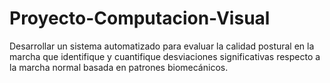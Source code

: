 # Proyecto-Computacion-Visual
Desarrollar un sistema automatizado para evaluar la calidad postural en la marcha que identifique y cuantifique desviaciones significativas respecto a la marcha normal basada en patrones biomecánicos.
